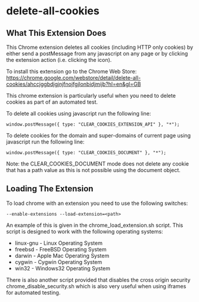 delete-all-cookies
==================

What This Extension Does
------------------------

This Chrome extension deletes all cookies (including HTTP only cookies) by either send a postMessage from any javascript on any page or by clicking the extension action (i.e. clicking the icon).

To install this extension go to the Chrome Web Store: https://chrome.google.com/webstore/detail/delete-all-cookies/ahccjggbdjgjnjfnojfgjlonbidjmijb?hl=en&gl=GB

This chrome extension is particularly useful when you need to delete cookies as part of an automated test.

To delete all cookies using javascript run the following line:

    window.postMessage({ type: "CLEAR_COOKIES_EXTENSION_API" }, "*");

To delete cookies for the domain and super-domains of current page using javascript run the following line:

    window.postMessage({ type: "CLEAR_COOKIES_DOCUMENT" }, "*");

Note: the CLEAR_COOKIES_DOCUMENT mode does not delete any cookie that has a path value as this is not possible using the document object.

Loading The Extension
---------------------

To load chrome with an extension you need to use the following switches:

    --enable-extensions --load-extension=<path>

An example of this is given in the chrome_load_extension.sh script.  This script is designed to work with the following operating systems:
* linux-gnu - Linux Operating System
* freebsd - FreeBSD Operating System
* darwin - Apple Mac Operating System
* cygwin - Cygwin Operating System
* win32 - Windows32 Operating System

There is also another script provided that disables the cross origin security chrome_disable_security.sh which is also very useful when using iframes for automated testing.